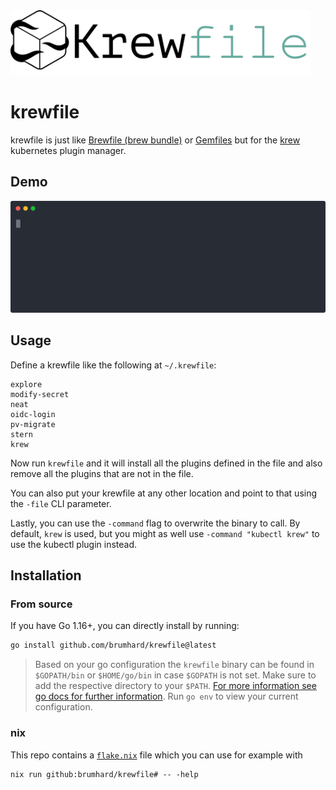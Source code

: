 <img src="docs/krewfile.png" width="480" alt="Krewfile logo"/>

# krewfile

krewfile is just like [Brewfile (brew bundle)](https://github.com/Homebrew/homebrew-bundle) or [Gemfiles](https://bundler.io/man/gemfile.5.html) but for the [krew](https://github.com/kubernetes-sigs/krew) kubernetes plugin manager.

## Demo

![krewfile demo](docs/term-animation.svg)

## Usage

Define a krewfile like the following at `~/.krewfile`:

```krewfile
explore
modify-secret
neat
oidc-login
pv-migrate
stern
krew
```

Now run `krewfile` and it will install all the plugins defined in the file and also remove all the plugins that are not in the file.

You can also put your krewfile at any other location and point to that using the `-file` CLI parameter.

Lastly, you can use the `-command` flag to overwrite the binary to call. By default, `krew` is used, but you might as well use `-command "kubectl krew"` to use the kubectl plugin instead.

## Installation

### From source

If you have Go 1.16+, you can directly install by running:

```bash
go install github.com/brumhard/krewfile@latest
```

> Based on your go configuration the `krewfile` binary can be found in `$GOPATH/bin` or `$HOME/go/bin` in case `$GOPATH` is not set.
> Make sure to add the respective directory to your `$PATH`.
> [For more information see go docs for further information](https://golang.org/ref/mod#go-install). Run `go env` to view your current configuration.

### nix

This repo contains a [`flake.nix`](flake.nix) file which you can use for example with

```shell
nix run github:brumhard/krewfile# -- -help
```
